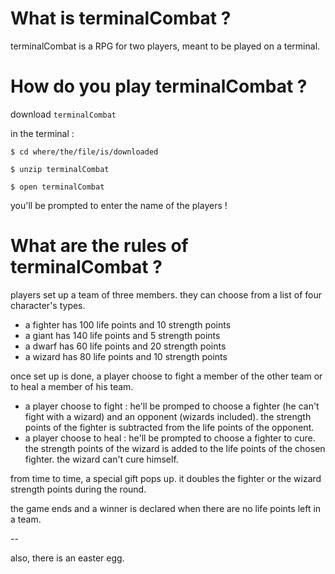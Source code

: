 

# What is terminalCombat ?

terminalCombat is a RPG for two players, meant to be played on a terminal.



# How do you play terminalCombat ?

download `terminalCombat`

in the terminal :

`$ cd where/the/file/is/downloaded`

`$ unzip terminalCombat`

`$ open terminalCombat`

you'll be prompted to enter the name of the players !



# What are the rules of terminalCombat ?

players set up a team of three members. they can choose from a list of four character's types.

+ a fighter has 100 life points and 10 strength points
+ a giant has 140 life points and 5 strength points
+  a dwarf has 60 life points and 20 strength points
+ a wizard has 80 life points and 10 strength points




once set up is done, a player choose to fight a member of the other team or to heal a member of his team.

+ a player choose to fight :  he'll be promped to choose a fighter (he can't fight with a wizard) and an opponent (wizards included). the strength points of the fighter is subtracted from the life points of the opponent.
+ a player choose to heal : he'll be prompted to choose a fighter to cure. the strength points of the wizard is added to the life points of the chosen fighter. the wizard can't cure himself.



from time to time, a special gift pops up. it doubles the fighter or the wizard strength points during the round.

the game ends and a winner is declared when there are no life points left in a team.



--



also, there is an easter egg.